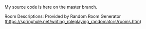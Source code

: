 My source code is here on the master branch.

Room Descriptions: Provided by Random Room Generator (https://springhole.net/writing_roleplaying_randomators/rooms.htm)
